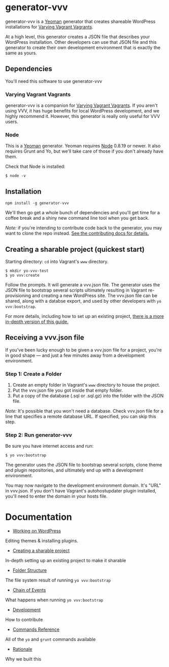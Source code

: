 # generator-vvv

generator-vvv is a [Yeoman](http://yeoman.io/) generator that creates shareable WordPress installations
for [Varying Vagrant Vagrants](https://github.com/Varying-Vagrant-Vagrants/VVV).

At a high level, this generator creates a JSON file that describes your WordPress installation. Other developers can use that JSON file and this generator to create their own development environment that is exactly the same as yours.

## Dependencies
You'll need this software to use generator-vvv

### Varying Vagrant Vagrants
generator-vvv is a companion for [Varying Vagrant Vagrants](https://github.com/Varying-Vagrant-Vagrants/VVV). If you aren't using VVV, it has huge benefits for local WordPress development, and we highly recommend it. However, this generator is really only useful for VVV users.

### Node
This is a [Yeoman](http://yeoman.io/) generator. Yeoman requires [Node](http://nodejs.org/) 0.8.19 or newer. It also requires Grunt and Yo, but we'll take care of those if you don't already have them.

Check that Node is installed:
````
$ node -v
````

## Installation
`npm install -g generator-vvv`

We'll then go get a whole bunch of dependencies and you'll get time for a coffee break and a shiny
new command line tool when you get back.

_Note:_ if you're intending to contribute code back to the generator, you may want to clone the repo instead. [See the contributing docs for details.](CONTRIBUTING.md)

## Creating a sharable project (quickest start)

Starting directory:
`cd` into Vagrant's `www` directory.

````
$ mkdir yo-vvv-test
$ yo vvv:create
````

Follow the prompts. It will generate a vvv.json file. The generator uses the JSON file to bootstrap several scripts ultimately resulting in Vagrant re-provisioning and creating a new WordPress site. The vvv.json file can be shared, along with a databse export, and used by other developers with `yo vvv:bootstrap`.

For more details, including how to set up an existing project, [there is a more in-depth version of this guide.](docs/creating-a-project.md)

## Receiving a vvv.json file
If you've been lucky enough to be given a vvv.json file for a project, you're in good shape — and just a few minutes away from a development environment.

### Step 1: Create a Folder
1. Create an empty folder in Vagrant's `www` directory to house the project.
1. Put the vvv.json file you got inside that empty folder.
1. Put a copy of the database (.sql or .sql.gz) into the folder with the JSON file.

_Note:_ It's possible that you won't need a database. Check vvv.json file for a line that specifies a remote database URL. If specified, you can skip this step.


### Step 2: Run generator-vvv
Be sure you have internet access and run:
````
$ yo vvv:bootstrap
````
The generator uses the JSON file to bootstrap several scripts, clone theme and plugin repositories, and ultimately end up with a development environment.

You may now navigate to the development environment domain. It's "URL" in vvv.json. If you don't have Vagrant's autohostupdater plugin installed, you'll need to enter the domain in your hosts file.

# Documentation
* [Working on WordPress](docs/working-on-wordpress.md)

Editing themes & installing plugins.
* [Creating a sharable project](docs/creating-a-project.md)

In-depth setting up an existing project to make it sharable
* [Folder Structure](docs/folder-structure.md)

The file system result of running `yo vvv:bootstrap`
* [Chain of Events](docs/chain-of-events.md)

What happens when running `yo vvv:bootstrap`
* [Development](docs/development.md)

How to contribute
* [Commands Reference](docs/commands-reference.md)

All of the `yo` and `grunt` commands available
* [Rationale](docs/rationale.md)

Why we built this
